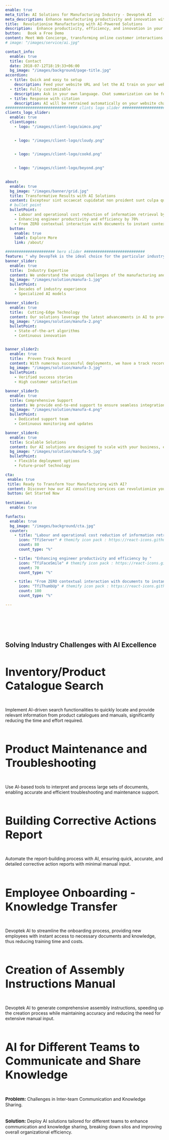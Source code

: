 ```yaml
---
enable: true
meta_title: AI Solutions for Manufacturing Industry - Devoptek AI
meta_description: Enhance manufacturing productivity and innovation with AI solutions tailored to the industry. Drive growth and efficiency. Discover more!
title:  Revolutionise Manufacturing with AI-Powered Solutions
description:  Enhance productivity, efficiency, and innovation in your manufacturing and automotive processes with our state-of-the-art AI solutions tailored to meet industry-specific needs.
button:   Book a Free Demo
content: Meet Web Concierge, transforming online customer interactions with its advanced website bot, powered by RagWorks technology.
# image: "/images/service/ai.jpg"

contact_info:
  enable: true
  title: Contact
  date: 2018-07-12T18:19:33+06:00
  bg_image: "/images/background/page-title.jpg"
accordion:
  - title: Quick and easy to setup
    description: Feed your website URL and let the AI train on your website. Then embed the AI bot in your website.
  - title: Fully customizable
    description: Ask in your own language. Chat summarization can be forwarded to your sales/marketing teams.
  - title: Response with citation
    description: AI will be retrained automatically on your website changes and AI will answer with the accurate citation on your website.
################################ clints logo slider ################################
clients_logo_slider:
  enable: true
  clientLogos:
    - logo: "/images/client-logo/aimco.png"
     

    - logo: "/images/client-logo/cloudy.png"
      

    - logo: "/images/client-logo/cookd.png"
     

    - logo: "/images/client-logo/beyond.png"
      

about:
  enable: true
  bg_image: "/images/banner/grid.jpg"
  title: Transformative Results with AI Solutions
  content: Excepteur sint occaecat cupidatat non proident sunt culpa qui officia deserunt mollit anim id est laborum.
  # bullet point
  bulletPoint:
    - Labour and operational cost reduction of information retrieval by 80%
    - Enhancing engineer productivity and efficiency by 70%
    - From ZERO contextual interaction with documents to instant contextual response
  button:
    enable: true
    label: Explore More
    link: /about/

###################### hero slider ###########################
feature: " why DevopTek is the ideal choice for the particular industry or solution."
banner_slider:
  enable: true
  title:  Industry Expertise
  content: We understand the unique challenges of the manufacturing and automotive industries and offer tailored solutions to address them effectively.
  bg_image: "/images/solution/manufa-1.jpg"
  bulletPoint:
    - Decades of industry experience
    - Specialized AI models

banner_slider1:
  enable: true
  title:  Cutting-Edge Technology
  content: Our solutions leverage the latest advancements in AI to provide superior performance and reliability.
  bg_image: "/images/solution/manufa-2.png"
  bulletPoint:
    - State-of-the-art algorithms
    - Continuous innovation


banner_slider2:
  enable: true
  title:  Proven Track Record
  content: With numerous successful deployments, we have a track record of delivering tangible results.
  bg_image: "/images/solution/manufa-3.jpg"
  bulletPoint:
    - Verified success stories
    - High customer satisfaction

banner_slider3:
  enable: true
  title: Comprehensive Support
  content: We provide end-to-end support to ensure seamless integration and ongoing optimization of our AI solutions.
  bg_image: "/images/solution/manufa-4.png"
  bulletPoint:
    - Dedicated support team
    - Continuous monitoring and updates

banner_slider4:
  enable: true
  title: Scalable Solutions
  content: Our AI solutions are designed to scale with your business, ensuring they grow and adapt as your needs evolve.
  bg_image: "/images/solution/manufa-5.jpg"
  bulletPoint:
    - Flexible deployment options
    - Future-proof technology

cta:
 enable: true
 title: Ready to Transform Your Manufacturing with AI? 
 content: Discover how our AI consulting services can revolutionize your Manufacturing processes. Get started today!
 button: Get Started Now
 
testimonial:
  enable: true

funfacts:
  enable: true
  bg_image: "/images/background/cta.jpg"
  counter:
    - title: "Labour and operational cost reduction of information retrieval by"
      icon: "TfiServer" # themify icon pack : https://react-icons.github.io/react-icons/icons/tfi/
      count: 80
      count_type: "%"

    - title: "Enhancing engineer productivity and efficiency by "
      icon: "TfiFaceSmile" # themify icon pack : https://react-icons.github.io/react-icons/icons/tfi/
      count: 70
      count_type: "%"

    - title: "From ZERO contextual interaction with documents to instant contextual response"
      icon: "TfiThumbUp" # themify icon pack : https://react-icons.github.io/react-icons/icons/tfi/
      count: 100
      count_type: "%"

---
```


<section class="section">
<h2 class="text-center text-black dark:text-white md:text-4xl text-2xl m-0 md:pb-16 pb-8" id="use-cases">Solving Industry Challenges with AI Excellence

</h2>
<div class="container overlay-content">
<div class="row">
<div class="lg:col-4 mb-5 ">
<div class="rounded-lg dark:bg-[#222C40] sol_card shadow-xl grid place-content-center h-full p-5">

<h3 class="text-xl text-black dark:text-white">Inventory/Product Catalogue Search</h3>

<p class="dark:text-white">Implement AI-driven search functionalities to quickly locate and provide relevant information from product catalogues and manuals, significantly reducing the time and effort required.</p>

</div>
</div>
<div class="lg:col-4 mb-5 ">
<div class="rounded-lg dark:bg-[#222C40] sol_card shadow-xl grid place-content-center h-full p-5">

<h3 class="text-xl text-black dark:text-white">Product Maintenance and Troubleshooting
</h3>

<p class="dark:text-white">Use AI-based tools to interpret and process large sets of documents, enabling accurate and efficient troubleshooting and maintenance support.</p>


</div>
</div>
<div class="lg:col-4 mb-5 ">
<div class="rounded-lg dark:bg-[#222C40] sol_card shadow-xl grid place-content-center h-full p-5">

<h3 class="text-xl text-black dark:text-white">Building Corrective Actions Report
</h3>

<p class="dark:text-white">Automate the report-building process with AI, ensuring quick, accurate, and detailed corrective action reports with minimal manual input.</p>


</div>
</div>


<div class="lg:col-4 ml-auto  mb-5 ">
<div class="rounded-lg dark:bg-[#222C40] sol_card shadow-xl grid place-content-center h-full p-5">

<h3 class="text-xl text-black dark:text-white">Employee Onboarding - Knowledge Transfer
</h3>

<p class="dark:text-white">Devoptek AI to streamline the onboarding process, providing new employees with instant access to necessary documents and knowledge, thus reducing training time and costs.</p>

</div>
</div>
<div class="lg:col-4 ml-auto mb-5  ">
<div class="rounded-lg dark:bg-[#222C40] shadow-xl sol_card grid place-content-center h-full p-5">

<h3 class="text-xl text-black dark:text-white"> Creation of Assembly Instructions Manual
</h3>

<p class="dark:text-white">Devoptek AI to generate comprehensive assembly instructions, speeding up the creation process while maintaining accuracy and reducing the need for extensive manual input.</p>

</div>
</div>
<div class="lg:col-4 ml-auto  mb-5 ">
<div class="rounded-lg dark:bg-[#222C40] shadow-xl sol_card grid place-content-center h-full p-5">

<h3 class="text-xl text-black dark:text-white">AI for Different Teams to Communicate and Share Knowledge
</h3>

<p class="dark:text-white"><b>Problem:</b> Challenges in Inter-team Communication and Knowledge Sharing.</p>

<p class="dark:text-white"><b>Solution:</b> Deploy AI solutions tailored for different teams to enhance communication and knowledge sharing, breaking down silos and improving overall organizational efficiency.</p>



</div>
</div>

</div>
</div>
</section>
 


<style>
h4{
      font-size: 22px;
}
h3{
  font-size: 36px;
}

.content .list-content {
    padding-left: 2.5rem !important;
}

.check {
    color: #00bf52;
    width:30px;
    height:30px;
    margin:auto;
}
    .section {
        padding-top: 4rem;
        padding-bottom: 4rem;
    }
.xmark {
    color: #f00;
    width:30px;
    height:30px;
      margin:auto;
}
#we-are-exceptional{
  margin-top:40px !important;
}
.content ul li::before {
    background-size: 100% !important;
    }
    #features,#benefits,#we-are-exceptional{
      text-align:center;
    }
    b{
      font-size: 17px !important;
    }
    .test span,.test .separator{
      display:none;
    }
    .sol_card p{
      padding:10px 0;
    }
     .sol_card p>b{
      font-size:15px !important;
    }
    #offgrid-ai{
         text-align: center;
    }
     @media(max-width:600px){
       th,td{
        padding: 5px !important;
       }
       td,th{
        font-size:12px !important;
       }
       .section {
    padding-top: 2rem;
    padding-bottom: 2rem;
}
    }
</style>

